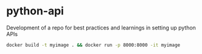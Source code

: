 # python-api

Development of a repo for best practices and learnings in setting up python APIs

```bash
docker build -t myimage . && docker run -p 8000:8000 -it myimage
```